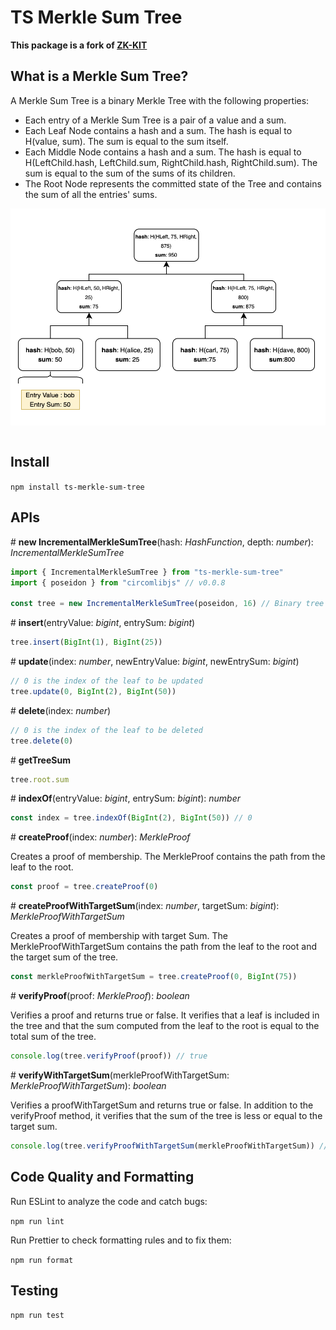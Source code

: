 # TS Merkle Sum Tree

**This package is a fork of [ZK-KIT](https://github.com/privacy-scaling-explorations/zk-kit)**

## What is a Merkle Sum Tree?

A Merkle Sum Tree is a binary Merkle Tree with the following properties:

- Each entry of a Merkle Sum Tree is a pair of a value and a sum. 
- Each Leaf Node contains a hash and a sum. The hash is equal to H(value, sum). The sum is equal to the sum itself.
- Each Middle Node contains a hash and a sum. The hash is equal to H(LeftChild.hash, LeftChild.sum, RightChild.hash, RightChild.sum). The sum is equal to the sum of the sums of its children.
- The Root Node represents the committed state of the Tree and contains the sum of all the entries' sums.

<div align="center">
<img src="./imgs/mst.png" width="600" align="center" />
</div>
<br>

## Install 

```npm install ts-merkle-sum-tree``` 

## APIs

\# **new IncrementalMerkleSumTree**(hash: _HashFunction_, depth: _number_): _IncrementalMerkleSumTree_

```typescript
import { IncrementalMerkleSumTree } from "ts-merkle-sum-tree"
import { poseidon } from "circomlibjs" // v0.0.8

const tree = new IncrementalMerkleSumTree(poseidon, 16) // Binary tree with 16 levels and poseidon hash function
```

\# **insert**(entryValue: _bigint_, entrySum: _bigint_)

```typescript
tree.insert(BigInt(1), BigInt(25))
```

\# **update**(index: _number_, newEntryValue: _bigint_, newEntrySum: _bigint_)

```typescript
// 0 is the index of the leaf to be updated
tree.update(0, BigInt(2), BigInt(50))
```

\# **delete**(index: _number_)

```typescript
// 0 is the index of the leaf to be deleted
tree.delete(0)
```

\# **getTreeSum** 

```typescript
tree.root.sum 
```

\# **indexOf**(entryValue: _bigint_, entrySum: _bigint_): _number_

```typescript
const index = tree.indexOf(BigInt(2), BigInt(50)) // 0
```

\# **createProof**(index: _number_): _MerkleProof_

Creates a proof of membership. The MerkleProof contains the path from the leaf to the root.

```typescript
const proof = tree.createProof(0)
```

\# **createProofWithTargetSum**(index: _number_, targetSum: _bigint_): _MerkleProofWithTargetSum_

Creates a proof of membership with target Sum. The MerkleProofWithTargetSum contains the path from the leaf to the root and the target sum of the tree.

```typescript
const merkleProofWithTargetSum = tree.createProof(0, BigInt(75))
```

\# **verifyProof**(proof: _MerkleProof_): _boolean_

Verifies a proof and returns true or false.
It verifies that a leaf is included in the tree and that the sum computed from the leaf to the root is equal to the total sum of the tree.

```typescript
console.log(tree.verifyProof(proof)) // true
```

\# **verifyWithTargetSum**(merkleProofWithTargetSum: _MerkleProofWithTargetSum_): _boolean_

Verifies a proofWithTargetSum and returns true or false.
In addition to the verifyProof method, it verifies that the sum of the tree is less or equal to the target sum.

```typescript
console.log(tree.verifyProofWithTargetSum(merkleProofWithTargetSum)) // true
```
## Code Quality and Formatting

Run ESLint to analyze the code and catch bugs:

```npm run lint```

Run Prettier to check formatting rules and to fix them:

```npm run format```

## Testing

```npm run test```
